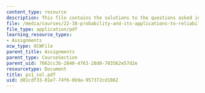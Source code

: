 ```yaml
---
content_type: resource
description: This file contains the solutions to the questions asked in the exercise.
file: /media/courses/22-38-probability-and-its-applications-to-reliability-quality-control-and-risk-assessment-fall-2005/d81cdf3301e774f60b9a957372cd1862_ps1_sol.pdf
file_type: application/pdf
learning_resource_types:
- Assignments
ocw_type: OCWFile
parent_title: Assignments
parent_type: CourseSection
parent_uid: 7662cc3b-2840-4763-28d0-703562e57d2e
resourcetype: Document
title: ps1_sol.pdf
uid: d81cdf33-01e7-74f6-0b9a-957372cd1862
---
```


